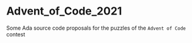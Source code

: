 # Advent_of_Code_2021
Some Ada source code proposals for the puzzles of the `Advent of Code` contest
